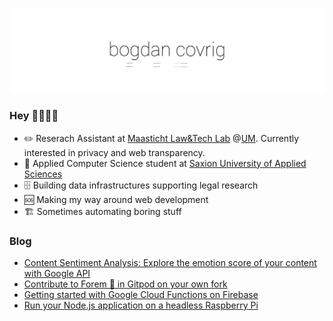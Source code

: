 <!-- COVER GIF
![bogdan covrig gif](https://github.com/BogDAAAMN/BogDAAAMN/blob/master/_media/hi.gif)
-->

 <p align="center"> 
    <img src="https://github.com/BogDAAAMN/BogDAAAMN/blob/master/_media/hi.gif" alt="Bogdan Covrig. reserach assistant. web developer. technolawgeek">
 </p>

### Hey 👋🏻👋🏻

- ✏️ Reserach Assistant at [Maasticht Law&Tech Lab](https://www.maastrichtuniversity.nl/about-um/faculties/law/research/law-and-tech-lab) @[UM](https://twitter.com/MaastrichtU). Currently interested in privacy and web transparency.
- 📖 Applied Computer Science student at [Saxion University of Applied Sciences](https://twitter.com/SaxionUAS)
- 🗄️ Building data infrastructures supporting legal research
- 🆘 Making my way around web development
- 🏗️ Sometimes automating boring stuff

### Blog

<!-- DEV:START -->
- [Content Sentiment Analysis: Explore the emotion score of your content with Google API](https://dev.to/bogdaaamn/content-sentiment-analysis-explore-the-emotion-score-of-your-content-with-google-api-2dg0)
- [Contribute to Forem 🌱 in Gitpod on your own fork](https://dev.to/bogdaaamn/contribute-to-forem-in-gitpod-on-your-own-fork-1g1o)
- [Getting started with Google Cloud Functions on Firebase](https://dev.to/bogdaaamn/getting-started-with-google-cloud-functions-on-firebase-3g29)
- [Run your Node.js application on a headless Raspberry Pi](https://dev.to/bogdaaamn/run-your-nodejs-application-on-a-headless-raspberry-pi-4jnn)
<!-- DEV:END -->

<!--
**BogDAAAMN/BogDAAAMN** is a ✨ _special_ ✨ repository because its `README.md` (this file) appears on your GitHub profile.


👋🏻👋🏻

- 🔭 I’m currently working on ...
- 🌱 I’m currently learning ...
- 👯 I’m looking to collaborate on ...
- 🤔 I’m looking for help with ...
- 💬 Ask me about ...
- 📫 How to reach me: ...
- 😄 Pronouns: ...
- ⚡ Fun fact: ...
-->
